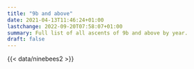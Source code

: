 ```yaml
---
title: "9b and above"
date: 2021-04-13T11:46:24+01:00
lastchange: 2022-09-20T07:58:07+01:00
summary: Full list of all ascents of 9b and above by year.
draft: false
---
```


{{< data/ninebees2 >}}